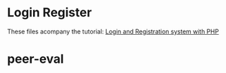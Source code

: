 Login Register
=============

These files acompany the tutorial: [Login and Registration system with PHP](https://daveismyname.blog/login-and-registration-system-with-php)
# peer-eval
